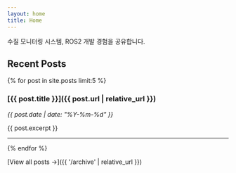 ```yaml
---
layout: home
title: Home
---
```


수질 모니터링 시스템, ROS2 개발 경험을 공유합니다.

## Recent Posts

{% for post in site.posts limit:5 %}
### [{{ post.title }}]({{ post.url | relative_url }})
*{{ post.date | date: "%Y-%m-%d" }}*

{{ post.excerpt }}

---
{% endfor %}

[View all posts →]({{ '/archive' | relative_url }})

